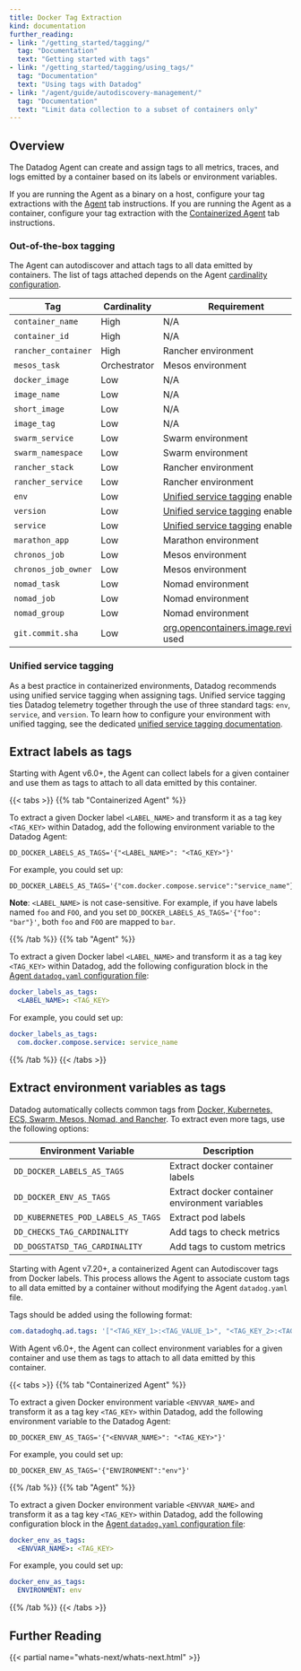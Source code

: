 ```yaml
---
title: Docker Tag Extraction
kind: documentation
further_reading:
- link: "/getting_started/tagging/"
  tag: "Documentation"
  text: "Getting started with tags"
- link: "/getting_started/tagging/using_tags/"
  tag: "Documentation"
  text: "Using tags with Datadog"
- link: "/agent/guide/autodiscovery-management/"
  tag: "Documentation"
  text: "Limit data collection to a subset of containers only"
---
```


## Overview

The Datadog Agent can create and assign tags to all metrics, traces, and logs emitted by a container based on its labels or environment variables.

If you are running the Agent as a binary on a host, configure your tag extractions with the [Agent](?tab=agent) tab instructions. If you are running the Agent as a container, configure your tag extraction with the [Containerized Agent](?tab=containerizedagent) tab instructions.

### Out-of-the-box tagging

The Agent can autodiscover and attach tags to all data emitted by containers. The list of tags attached depends on the Agent [cardinality configuration][1].

| Tag                 | Cardinality  | Requirement                                 |
|---------------------|--------------|---------------------------------------------|
| `container_name`    | High         | N/A                                         |
| `container_id`      | High         | N/A                                         |
| `rancher_container` | High         | Rancher environment                         |
| `mesos_task`        | Orchestrator | Mesos environment                           |
| `docker_image`      | Low          | N/A                                         |
| `image_name`        | Low          | N/A                                         |
| `short_image`       | Low          | N/A                                         |
| `image_tag`         | Low          | N/A                                         |
| `swarm_service`     | Low          | Swarm environment                           |
| `swarm_namespace`   | Low          | Swarm environment                           |
| `rancher_stack`     | Low          | Rancher environment                         |
| `rancher_service`   | Low          | Rancher environment                         |
| `env`               | Low          | [Unified service tagging][2] enabled        |
| `version`           | Low          | [Unified service tagging][2] enabled        |
| `service`           | Low          | [Unified service tagging][2] enabled        |
| `marathon_app`      | Low          | Marathon environment                        |
| `chronos_job`       | Low          | Mesos environment                           |
| `chronos_job_owner` | Low          | Mesos environment                           |
| `nomad_task`        | Low          | Nomad environment                           |
| `nomad_job`         | Low          | Nomad environment                           |
| `nomad_group`       | Low          | Nomad environment                           |
| `git.commit.sha`    | Low          | [org.opencontainers.image.revision][4] used |

### Unified service tagging

As a best practice in containerized environments, Datadog recommends using unified service tagging when assigning tags. Unified service tagging ties Datadog telemetry together through the use of three standard tags: `env`, `service`, and `version`. To learn how to configure your environment with unified tagging, see the dedicated [unified service tagging documentation][2].

## Extract labels as tags

Starting with Agent v6.0+, the Agent can collect labels for a given container and use them as tags to attach to all data emitted by this container.

{{< tabs >}}
{{% tab "Containerized Agent" %}}

To extract a given Docker label `<LABEL_NAME>` and transform it as a tag key `<TAG_KEY>` within Datadog, add the following environment variable to the Datadog Agent:

```shell
DD_DOCKER_LABELS_AS_TAGS='{"<LABEL_NAME>": "<TAG_KEY>"}'
```

For example, you could set up:

```shell
DD_DOCKER_LABELS_AS_TAGS='{"com.docker.compose.service":"service_name"}'
```

**Note**: `<LABEL_NAME>` is not case-sensitive. For example, if you have labels named `foo` and `FOO`, and you set `DD_DOCKER_LABELS_AS_TAGS='{"foo": "bar"}'`, both `foo` and `FOO` are mapped to `bar`.

{{% /tab %}}
{{% tab "Agent" %}}

To extract a given Docker label `<LABEL_NAME>` and transform it as a tag key `<TAG_KEY>` within Datadog, add the following configuration block in the [Agent `datadog.yaml` configuration file][1]:

```yaml
docker_labels_as_tags:
  <LABEL_NAME>: <TAG_KEY>
```

For example, you could set up:

```yaml
docker_labels_as_tags:
  com.docker.compose.service: service_name
```


[1]: /agent/guide/agent-configuration-files/#agent-main-configuration-file
{{% /tab %}}
{{< /tabs >}}

## Extract environment variables as tags

Datadog automatically collects common tags from [Docker, Kubernetes, ECS, Swarm, Mesos, Nomad, and Rancher][3]. To extract even more tags, use the following options:

| Environment Variable               | Description                                    |
|------------------------------------|------------------------------------------------|
| `DD_DOCKER_LABELS_AS_TAGS`         | Extract docker container labels                |
| `DD_DOCKER_ENV_AS_TAGS`            | Extract docker container environment variables |
| `DD_KUBERNETES_POD_LABELS_AS_TAGS` | Extract pod labels                             |
| `DD_CHECKS_TAG_CARDINALITY`        | Add tags to check metrics                      |
| `DD_DOGSTATSD_TAG_CARDINALITY`     | Add tags to custom metrics                     |

Starting with Agent v7.20+, a containerized Agent can Autodiscover tags from Docker labels. This process allows the Agent to associate custom tags to all data emitted by a container without modifying the Agent `datadog.yaml` file.

Tags should be added using the following format:

```yaml
com.datadoghq.ad.tags: '["<TAG_KEY_1>:<TAG_VALUE_1>", "<TAG_KEY_2>:<TAG_VALUE_2>"]'
```

With Agent v6.0+, the Agent can collect environment variables for a given container and use them as tags to attach to all data emitted by this container.

{{< tabs >}}
{{% tab "Containerized Agent" %}}

To extract a given Docker environment variable `<ENVVAR_NAME>` and transform it as a tag key `<TAG_KEY>` within Datadog, add the following environment variable to the Datadog Agent:

```shell
DD_DOCKER_ENV_AS_TAGS='{"<ENVVAR_NAME>": "<TAG_KEY>"}'
```

For example, you could set up:

```shell
DD_DOCKER_ENV_AS_TAGS='{"ENVIRONMENT":"env"}'
```

{{% /tab %}}
{{% tab "Agent" %}}

To extract a given Docker environment variable `<ENVVAR_NAME>` and transform it as a tag key `<TAG_KEY>` within Datadog, add the following configuration block in the [Agent `datadog.yaml` configuration file][1]:

```yaml
docker_env_as_tags:
  <ENVVAR_NAME>: <TAG_KEY>
```

For example, you could set up:

```yaml
docker_env_as_tags:
  ENVIRONMENT: env
```

[1]: /agent/guide/agent-configuration-files/#agent-main-configuration-file
{{% /tab %}}
{{< /tabs >}}

## Further Reading

{{< partial name="whats-next/whats-next.html" >}}

[1]: /agent/docker/tag/#extract-environment-variables-as-tags
[2]: /getting_started/tagging/unified_service_tagging
[3]: /agent/docker/?tab=standard#tagging
[4]: https://github.com/opencontainers/image-spec/blob/859973e32ccae7b7fc76b40b762c9fff6e912f9e/annotations.md#pre-defined-annotation-keys
